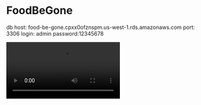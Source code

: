 # FoodBeGone


db host: food-be-gone.cpxx0ofznspm.us-west-1.rds.amazonaws.com
port: 3306
login: admin
password:12345678


![FoodBeGone QRMising](https://i.imgur.com/8TrelMZ.mp4)
